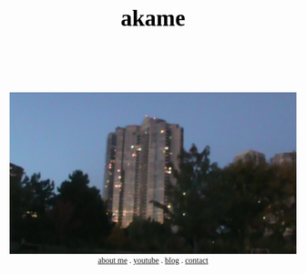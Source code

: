 <!DOCTYPE html>
<html>
<head>
<meta http-equiv="Content-Type" content="text/html; charset=windows-1252">
<title>akame</title>

<link rel="shortcut icon" href="/favicon.ico" type="image/x-icon">
<link rel="icon" href="/favicon.ico" type="image/x-icon">

<style>
body {
  font-family: 'Times New Roman', serif;
}

.header {
  padding: 80px;
  text-align: center;
  color: black;
}

.header h1 {
  font-size: 40px;
}

.navbar {
  text-align: center;
}
</style>
</head>

<body>
<div class="header">
  <h1>akame</h1>
</div>

<img src="skyscrap.png" alt="ak">

<div class="navbar">
  <a href="#">about me</a>
  <span> . </span>
  <a href="#">youtube</a>
  <span> . </span>
  <a href="#">blog</a>
  <span> . </span>
  <a href="#" class="right">contact</a>
</div>
</body>
</html>
